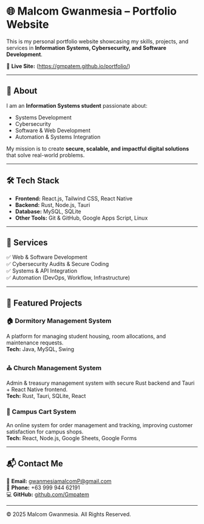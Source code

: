 
# 🌐 Malcom Gwanmesia – Portfolio Website  

This is my personal portfolio website showcasing my skills, projects, and services in **Information Systems, Cybersecurity, and Software Development**.  

🔗 **Live Site:** (https://gmpatem.github.io/portfolio/)  

---

## 📖 About  
I am an **Information Systems student** passionate about:  
- Systems Development  
- Cybersecurity  
- Software & Web Development  
- Automation & Systems Integration  

My mission is to create **secure, scalable, and impactful digital solutions** that solve real-world problems.  

---

## 🛠️ Tech Stack  
- **Frontend:** React.js, Tailwind CSS, React Native  
- **Backend:** Rust, Node.js, Tauri  
- **Database:** MySQL, SQLite  
- **Other Tools:** Git & GitHub, Google Apps Script, Linux  

---

## 💼 Services  
✅ Web & Software Development  
✅ Cybersecurity Audits & Secure Coding  
✅ Systems & API Integration  
✅ Automation (DevOps, Workflow, Infrastructure)  

---

## 🚀 Featured Projects  
### 🏠 Dormitory Management System  
A platform for managing student housing, room allocations, and maintenance requests.  
**Tech:** Java, MySQL, Swing  

### ⛪ Church Management System  
Admin & treasury management system with secure Rust backend and Tauri + React Native frontend.  
**Tech:** Rust, Tauri, SQLite, React  

### 🛒 Campus Cart System  
An online system for order management and tracking, improving customer satisfaction for campus shops.  
**Tech:** React, Node.js, Google Sheets, Google Forms  

---

## 📬 Contact Me  
📧 **Email:** [gwanmesiamalcomP@gmail.com](mailto:gwanmesiamalcomP@gmail.com)  
📱 **Phone:** +63 999 944 62191  
💻 **GitHub:** [github.com/Gmpatem](https://github.com/Gmpatem)  

---

© 2025 Malcom Gwanmesia. All Rights Reserved.  
